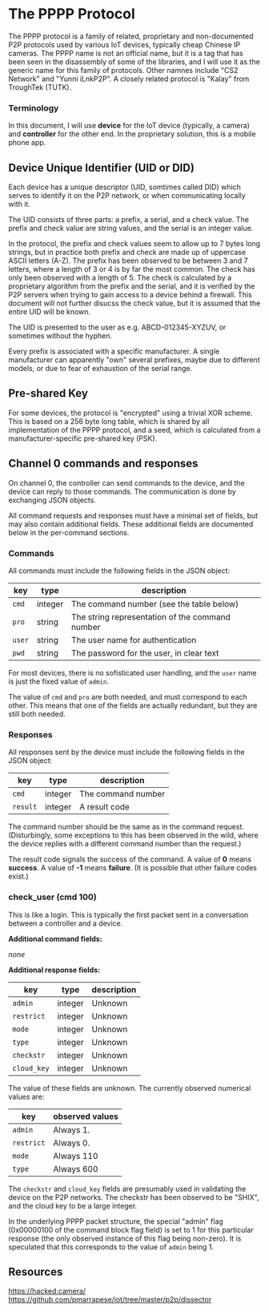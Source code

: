 The PPPP Protocol
===

The PPPP protocol is a family of related, proprietary and non-documented P2P
protocols used by various IoT devices, typically cheap Chinese IP cameras.
The PPPP name is not an official name, but it is a tag that has been seen
in the disassembly of some of the libraries, and I will use it as the generic
name for this family of protocols. Other namnes include "CS2 Network" and
"Yunni iLnkP2P". A closely related protocol is "Kalay" from TroughTek (TUTK).

### Terminology

In this document, I will use **device** for the IoT device (typically, a camera)
and **controller** for the other end. In the proprietary solution, this is a
mobile phone app.

## Device Unique Identifier (UID or DID)

Each device has a unique descriptor (UID, somtimes called DID) which serves to identify it on the P2P network, or when communicating locally with it.

The UID consists of three parts: a prefix, a serial, and a check value. The prefix and check value are string values, and the serial is an integer value.

In the protocol, the prefix and check values seem to allow up to 7 bytes long strings, but in practice both prefix and check are made up of uppercase ASCII letters (A-Z). The prefix has been observed to be between 3 and 7 letters, where a length of 3 or 4 is by far the most common. The check has only been observed with a length of 5. The check is calculated by a proprietary algorithm from the prefix and the serial, and it is verified by the P2P servers when trying to gain access to a device behind a firewall. This document will not further disucss the check value, but it is assumed that the entire UID will be known.

The UID is presented to the user as e.g. ABCD-012345-XYZUV, or sometimes without the hyphen.

Every prefix is associated with a specific manufacturer. A single manufacturer can apparently "own" several prefixes, maybe due to different models, or due to fear of exhaustion of the serial range.

## Pre-shared Key

For some devices, the protocol is "encrypted" using a trivial XOR scheme. This is based on a 256 byte long table, which is shared by all implementation of the PPPP protocol, and a seed, which is calculated from a manufacturer-specific pre-shared key (PSK).

## Channel 0 commands and responses

On channel 0, the controller can send commands to the device, and the device
can reply to those commands. The communication is done by exchanging JSON
objects.

All command requests and responses must have a minimal set of fields, but may also contain additional fields. These additional fields are documented below in the per-command sections.

### Commands

All commands must include the following fields in the JSON object:

| **key** | **type**  | **description**|
|---|---|----|
| `cmd` | integer | The command number (see the table below) |
| `pro` | string  | The string representation of the command number |
| `user` | string  | The user name for authentication |
| `pwd` | string  | The password for the user, in clear text |

For most devices, there is no sofisticated user handling, and the `user` name is just the fixed value of `admin`.

The value of `cmd` and `pro` are both needed, and must correspond to each other. This means that one of the fields are actually redundant, but they are still both needed.

### Responses

All responses sent by the device must include the following fields in the JSON object:

| **key** | **type**  | **description**|
|---|---|----|
| `cmd` | integer | The command number |
| `result` | integer  | A result code |

The command number should be the same as in the command request. (Disturbingly, some exceptions to this has been observed in the wild, where the device replies with a different command number than the request.)

The result code signals the success of the command. A value of **0** means **success**. A value of **-1** means **failure**. (It is possible that other failure codes exist.)

### check_user (cmd 100)

This is like a login. This is typically the first packet sent in a conversation between a controller and a device.

**Additional command fields:**

*none*

**Additional response fields:**

| **key** | **type**  | **description**|
|---|---|----|
| `admin` | integer | Unknown |
| `restrict` | integer | Unknown |
| `mode` | integer | Unknown |
| `type` | integer | Unknown |
| `checkstr` | integer  | Unknown |
| `cloud_key` | integer  | Unknown |

The value of these fields are unknown. The currently observed numerical values are:

| **key** | **observed values** |
|---|---|
| `admin` | Always 1. |
| `restrict` | Always 0. |
| `mode` | Always 110 |
| `type` | Always 600 |

The `checkstr` and  `cloud_key` fields are presumably used in validating the device on the P2P networks. The checkstr has been observed to be "SHIX", and the cloud key to be a large integer.

In the underlying PPPP packet structure, the special "admin" flag (0x00000100 of the command block flag field) is set to 1 for this particular response (the only observed instance of this flag being non-zero). It is speculated that this corresponds to the value of `admin` being 1.

## Resources

https://hacked.camera/
https://github.com/pmarrapese/iot/tree/master/p2p/dissector
